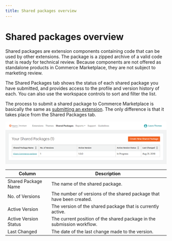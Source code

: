 ```yaml
---
title: Shared packages overview
---
```


# Shared packages overview

Shared packages are extension components containing code that can be used by other extensions. The package is a zipped archive of a valid code that is ready for technical review. Because components are not offered as standalone products in Commerce Marketplace, they are not subject to marketing review.

The Shared Packages tab shows the status of each shared package you have submitted, and provides access to the profile and version history of each. You can also use the workspace controls to sort and filter the list.

The process to submit a shared package to Commerce Marketplace is basically the same as [submitting an extension](submit-for-review.md). The only difference is that it takes place from the Shared Packages tab.

![](_images/your-shared-packages.png)

| Column | Description |
|--------|-------------|
| Shared Package Name | The name of the shared package. |
| No. of Versions | The number of versions of the shared package that have been created. |
| Active Version | The version of the shared package that is currently active. |
| Active Version Status | The current position of the shared package in the submission workflow. |
| Last Changed | The date of the last change made to the version. |
